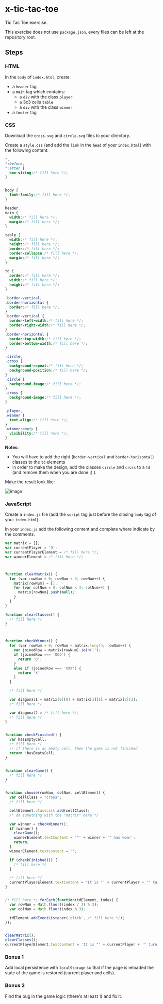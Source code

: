 # x-tic-tac-toe

Tic Tac Toe exercise.

This exercise does not use `package.json`, every files can be left at the
repository root.

## Steps

### HTML

In the `body` of `index.html`, create:
- a `header` tag
- a `main` tag which contains:
  - a `div` with the class `player`
  - a 3x3 cells `table`
  - a `div` with the class `winner`
- a `footer` tag

### CSS

Download the `cross.svg` and `circle.svg` files to your directory.

Create a `style.css` (and add the `link` in the `head` of your
`index.html`) with the following content:

````css
*,
*:before,
*:after {
  box-sizing:/* fill here */;
}


body {
  font-family:/* fill here */;
}

header,
main {
  width:/* fill here */;
  margin:/* fill here */;
}

table {
  width:/* fill here */;
  height:/* fill here */;
  border:/* fill here */;
  border-collapse:/* fill here */;
  margin:/* fill here */;
}

td {
  border:/* fill here */;
  width:/* fill here */;
  height:/* fill here */;
}

.border-vertical,
.border-horizontal {
  border:/* fill here */;
}
.border-vertical {
  border-left-width:/* fill here */;
  border-right-width:/* fill here */;
}
.border-horizontal {
  border-top-width:/* fill here */;
  border-bottom-width:/* fill here */;
}

.circle,
.cross {
  background-repeat:/* fill here */;
  background-position:/* fill here */;
}
.circle {
  background-image:/* fill here */;
}
.cross {
  background-image:/* fill here */;
}

.player,
.winner {
  text-align:/* fill here */;
}
.winner:empty {
  visibility:/* fill here */;
}
````

**Notes:**
- You will have to add the right (`border-vertical` and `border-horizontal`) classes to the `td` elements
- In order to make the design, add the classes `circle` and `cross` to a `td` (and remove them when you are done ;) ).

Make the result look like:

![image](https://user-images.githubusercontent.com/65971/30580345-7d1285a2-9d1c-11e7-962a-c93b6ffefd23.png) 

### JavaScript

Create a `index.js` file (add the `script` tag just before the closing `body` tag
of your `index.html`).

In your `index.js` add the following content and complete where indicate by the comments.

````js
var matrix = [];
var currentPlayer = 'O';
var currentPlayerElement = /* fill here */;
var winnerElement = /* fill here */;



function clearMatrix() {
  for (var rowNum = 0; rowNum < 3; rowNum++) {
    matrix[rowNum] = [];
    for (var colNum = 0; colNum < 3; colNum++) {
      matrix[rowNum].push(null);
    }
  }
}

function clearClasses() {
  /* fill here */
}



function checkWinner() {
  for (var rowNum = 0; rowNum < matrix.length; rowNum++) {
    var joinedRow = matrix[rowNum].join('');
    if (joinedRow === 'OOO') {
      return 'O';
    }
    else if (joinedRow === 'XXX') {
      return 'X'
    }
  }

  /* fill here */

  var diagonal1 = matrix[0][0] + matrix[1][1] + matrix[2][2];
  /* fill here */

  var diagonal2 = /* fill here */;
  /* fill here */
}


function checkFinished() {
  var hasEmptyCell;
  /* fill here */
  // if there is an empty cell, then the game is not finished
  return !hasEmptyCell;
}


function clearGame() {
  /* fill here */
}


function choose(rowNum, colNum, cellElement) {
  var cellClass = 'cross';
  /* fill here */

  cellElement.classList.add(cellClass);
  /* do something with the "matrix" here */

  var winner = checkWinner();
  if (winner) {
    clearGame();
    winnerElement.textContent = '"' + winner + '" has won!';
    return;
  }
  winnerElement.textContent = '';

  if (checkFinished()) {
    /* fill here */
  }

  /* fill here */
  currentPlayerElement.textContent = 'It is "' + currentPlayer + '" turn';
}


/* fill here */.forEach(function(tdElement, index) {
  var rowNum = Math.floor((index / 3) % 3);
  var colNum = Math.floor(index % 3);

  tdElement.addEventListener('click', /* fill here */);
});


clearMatrix();
clearClasses();
currentPlayerElement.textContent = 'It is "' + currentPlayer + '" turn';
````

### Bonus 1

Add local persistence with `localStorage` so that if the page is reloaded the state
of the game is restored (current player and cells).

### Bonus 2

Find the bug in the game logic (there's at least 1) and fix it.
